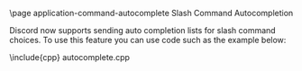 \page application-command-autocomplete Slash Command Autocompletion

Discord now supports sending auto completion lists for slash command choices. To use this feature you can use code such as the example below:

\include{cpp} autocomplete.cpp
